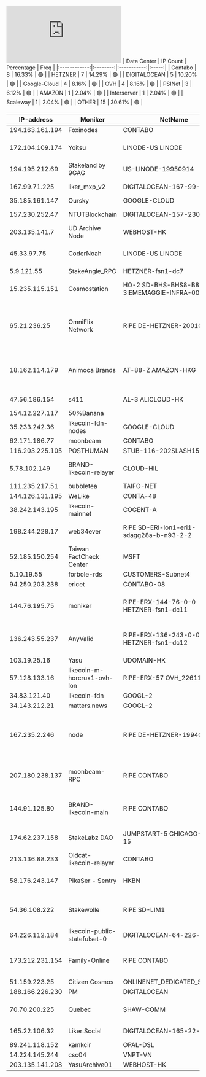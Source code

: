 ![Diagramm](https://github.com/obajay/StateSync-snapshots/blob/main/Projects/Likecoin/1/README.md)
| Data Center | IP Count | Percentage | Freq |
|:------------:|:--------:|:-----------:|:-----:|
| Contabo | 8 | 16.33% | 🟢 |
| HETZNER | 7 | 14.29% | 🟢 |
| DIGITALOCEAN | 5 | 10.20% | 🟢 |
| Google-Cloud | 4 | 8.16% | 🟢 |
| OVH | 4 | 8.16% | 🟢 |
| PSINet | 3 | 6.12% | 🟢 |
| AMAZON | 1 | 2.04% | 🟢 |
| Interserver | 1 | 2.04% | 🟢 |
| Scaleway | 1 | 2.04% | 🟢 |
| OTHER | 15 | 30.61% | 🟢 |

<!-- START_TABLE -->
| IP-address | Moniker | NetName | Organization |
|-------------|-------------|-------------|-------------|
| 194.163.161.194 | Foxinodes | CONTABO |  |
| 172.104.109.174 | Yoitsu | LINODE-US LINODE | Akamai Technologies, Inc. Linode |
| 194.195.212.69 | Stakeland by 9GAG | US-LINODE-19950914 | Linode, LLC |
| 167.99.71.225 | liker_mxp_v2 | DIGITALOCEAN-167-99-0-0 | DigitalOcean, LLC |
| 35.185.161.147 | Oursky | GOOGLE-CLOUD | Google LLC |
| 157.230.252.47 | NTUTBlockchain | DIGITALOCEAN-157-230-0-0 | DigitalOcean, LLC |
| 203.135.141.7 | UD Archive Node | WEBHOST-HK |  |
| 45.33.97.75 | CoderNoah | LINODE-US LINODE | Akamai Technologies, Inc. Linode |
| 5.9.121.55 | StakeAngle_RPC | HETZNER-fsn1-dc7 |  |
| 15.235.115.151 | Cosmostation | HO-2 SD-BHS-BHS8-B811B-3IEMEMAGGIE-INFRA-002-1-2 | OVH Hosting, Inc. OVH Hosting, Inc. |
| 65.21.236.25 | OmniFlix Network | RIPE DE-HETZNER-20010926 | RIPE Network Coordination Centre Hetzner Online GmbH Hetzner Online GmbH |
| 18.162.114.179 | Animoca Brands | AT-88-Z AMAZON-HKG | Amazon Technologies Inc. Amazon Data Services Hong Kong |
| 47.56.186.154 | s411 | AL-3 ALICLOUD-HK | Alibaba Cloud LLC |
| 154.12.227.117 | 50%Banana |  |  |
| 35.233.242.36 | likecoin-fdn-nodes | GOOGLE-CLOUD | Google LLC |
| 62.171.186.77 | moonbeam | CONTABO | Contabo GmbH |
| 116.203.225.105 | POSTHUMAN | STUB-116-202SLASH15 |  |
| 5.78.102.149 | BRAND-likecoin-relayer | CLOUD-HIL | Hetzner Online GmbH Hetzner Online GmbH |
| 111.235.217.51 | bubbletea | TAIFO-NET |  |
| 144.126.131.195 | WeLike | CONTA-48 | Contabo Inc. |
| 38.242.143.195 | likecoin-mainnet | COGENT-A | PSINet, Inc. |
| 198.244.228.17 | web34ever | RIPE SD-ERI-lon1-eri1-sdagg28a-b-n93-2-2 | RIPE Network Coordination Centre OVH Ltd |
| 52.185.150.254 | Taiwan FactCheck Center | MSFT | Microsoft Corporation |
| 5.10.19.55 | forbole-rds | CUSTOMERS-Subnet4 |  |
| 94.250.203.238 | ericet | CONTABO-08 | Contabo GmbH |
| 144.76.195.75 | moniker | RIPE-ERX-144-76-0-0 HETZNER-fsn1-dc11 | RIPE Network Coordination Centre Hetzner Online GmbH |
| 136.243.55.237 | AnyValid | RIPE-ERX-136-243-0-0 HETZNER-fsn1-dc12 | RIPE Network Coordination Centre Hetzner Online GmbH |
| 103.19.25.16 | Yasu | UDOMAIN-HK |  |
| 57.128.133.16 | likecoin-m-horcrux1-ovh-lon | RIPE-ERX-57 OVH_226110557 | RIPE Network Coordination Centre OVH Ltd |
| 34.83.121.40 | likecoin-fdn | GOOGL-2 | Google LLC |
| 34.143.212.21 | matters.news | GOOGL-2 | Google LLC |
| 167.235.2.246 | node | RIPE DE-HETZNER-19940405 | RIPE Network Coordination Centre Hetzner Online GmbH Hetzner Online GmbH |
| 207.180.238.137 | moonbeam-RPC | RIPE CONTABO | RIPE Network Coordination Centre Contabo GmbH |
| 144.91.125.80 | BRAND-likecoin-main | RIPE CONTABO | RIPE Network Coordination Centre Contabo GmbH |
| 174.62.237.158 | StakeLabz DAO | JUMPSTART-5 CHICAGO-CPE-15 | Comcast Cable Communications, LLC |
| 213.136.88.233 | Oldcat-likecoin-relayer | CONTABO | Contabo GmbH |
| 58.176.243.147 | PikaSer - Sentry | HKBN | Hong Kong Broadband Network Ltd |
| 54.36.108.222 | Stakewolle | RIPE SD-LIM1 | RIPE Network Coordination Centre OVH GmbH |
| 64.226.112.184 | likecoin-public-statefulset-0 | DIGITALOCEAN-64-226-64-0 | DigitalOcean, LLC |
| 173.212.231.154 | Family-Online | RIPE CONTABO | RIPE Network Coordination Centre Contabo GmbH |
| 51.159.223.25 | Citizen Cosmos | ONLINENET_DEDICATED_SERVERS | Scaleway |
| 188.166.226.230 | PM | DIGITALOCEAN |  |
| 70.70.200.225 | Quebec | SHAW-COMM | Shaw Communications Inc. |
| 165.22.106.32 | Liker.Social | DIGITALOCEAN-165-22-0-0 | DigitalOcean, LLC |
| 89.241.118.152 | kamkcir | OPAL-DSL |  |
| 14.224.145.244 | csc04 | VNPT-VN |  |
| 203.135.141.208 | YasuArchive01 | WEBHOST-HK |  |

<!-- END_TABLE -->